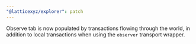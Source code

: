 ```yaml
---
"@latticexyz/explorer": patch
---
```


Observe tab is now populated by transactions flowing through the world, in addition to local transactions when using the `observer` transport wrapper.
